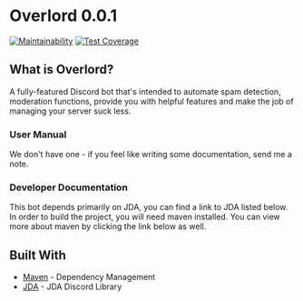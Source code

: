 # Overlord 0.0.1

[![Maintainability](https://api.codeclimate.com/v1/badges/7f620273459690867359/maintainability)](https://codeclimate.com/github/elliottshort/overlord/maintainability) [![Test Coverage](https://api.codeclimate.com/v1/badges/7f620273459690867359/test_coverage)](https://codeclimate.com/github/elliottshort/overlord/test_coverage)

## What is Overlord?
A fully-featured Discord bot that's intended to automate spam detection, moderation functions, provide you with helpful features and make the job of managing your server suck less.

### User Manual
We don't have one - if you feel like writing some documentation, send me a note. 

### Developer Documentation

This bot depends primarily on JDA, you can find a link to JDA listed below.
In order to build the project, you will need maven installed. You can view more about maven by clicking the link below as well. 


## Built With

* [Maven](https://maven.apache.org/) - Dependency Management
* [JDA](https://github.com/DV8FromTheWorld/JDA) - JDA Discord Library
